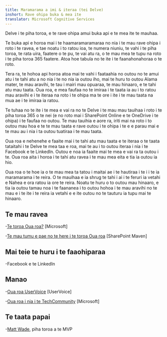 ```yaml
---
title: Maramarama a imi & iteraa (tei Delve)
inshort: Rave ohipa buka & mea ite
translator: Microsoft Cognitive Services
---
```


Delve i te piha toroa, e te rave ohipa amui buka api e te mea ite
te mauhaa.

Te buka api e horoa mai i te haamaramaramaraa no nia i te mau rave ohipa i roto i te
ravea, e tae noatu i to ratou ioa, te numera niuniu, te vahi i te piha toroa, te rata uira,
faatere o te pu, te vai atu ra, o te mau mea te tupu na roto i te piha toroa 365
faatere. Atoa hoe tabula no te ite i te faanahonahoraa o te roto.

Tera ra, te hohoa api horoa atoa mai te vahi i faataahia no outou no te amui atu i te tahi atu a
no nia i te no nia ia outou iho, mai te huru to outou Alama mater, te mau aravihi, te tau i mairi
mau opuaraa, te mau hinaaro, e te tahi atu mau taata. Oua roa, e mea faufaa no te
imiraa i te taata ia au i to ratou mau aravihi e i te iteraa na roto i te ohipa
ma te ore i ite i te mau taata na mua ae i te imiraa ia ratou.

Te tuhaa no te ite i te mea e vai ra no te Delve i te mau mau tauihaa i roto i te piha toroa 365
o te nei (e no roto mai i SharePoint Online e te OneDrive i te ohipa)
i te faufaa no outou. Te mau tauihia e aore ra, iriti mai na roto i to outou mau hoa e te
te mau taata e rave outou i te ohipa i te e e parau mai e te mau au
i nia i ta outou tuatiraa i te mau taata.

Oua roa e nehenehe e faaite mai i te tahi atu mau taata e te iteraa o te taata tataitahi
i te Delve te mea taa e roa, mai te au i to outou iteraa i nia i te Facebook e te
LinkedIn. Outou e noa ia faaite mai te mea e vai ra ta outou i te.
Oua roa aita i horoa i te tahi atu ravea i te mau mea eita e tia ia outou ia hio.

Oua roa o te hoe ia o te mau mea ta tatou i maitai ae i te hautiraa i te i i te
ia maramarama i te reira. O te mauihaa e ia shrug te tahi i ai i te feruri ia vetahi e
Nahea e ora ratou ia ore te reira. Noatu te huru o to outou mau hinaaro, e tia ia outou
tamau noa i te faananea i to outou hohoa i te mau aravihi no te mau e i te ite i te reira ia vetahi e
e ite outou no te tauturu ia tupu mai te hinaaro.

Te mau ravea
---------

-[Te toroa
    Oua roa?](https://support.office.com/en-us/article/What-is-Office-Delve-1315665a-c6af-4409-a28d-49f8916878ca)
    \[Microsoft\]

-[Te mau tumu e pae no te here i te toroa
    Oua roa](https://sharepointmaven.com/5-reasons-love-new-office-365-delve/)
    \[SharePoint Maven\]

Mai teie te huru i te faaohiparaa
--------------------

-Facebook e te LinkedIn

Manao
---------

-[Oua roa UserVoice](https://office365.uservoice.com/forums/273487-delve)
    \[UserVoice\]

-[Oua roa i nia i te TechCommunity](https://techcommunity.microsoft.com/t5/Delve/ct-p/OfficeDelve)
    \[Microsoft\]

Te taata papai
---------

-[Matt Wade](https://www.linkedin.com/in/thatmattwade/), piha toroa a te MVP


